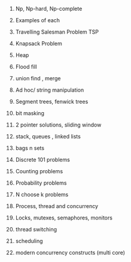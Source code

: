 
1. Np, Np-hard, Np-complete
2. Examples of each
3. Travelling Salesman Problem TSP
4. Knapsack Problem



1. Heap
2. Flood fill
3. union find , merge
4. Ad hoc/ string manipulation
5. Segment trees, fenwick trees
6. bit masking
7. 2 pointer solutions, sliding window
8. stack, queues , linked lists
9. bags n sets


1. Discrete 101 problems
2. Counting problems
3. Probability problems
4. N choose k problems


1. Process, thread and concurrency
2. Locks, mutexes, semaphores, monitors
3. thread switching
4. scheduling
5. modern concurrency constructs (multi core)